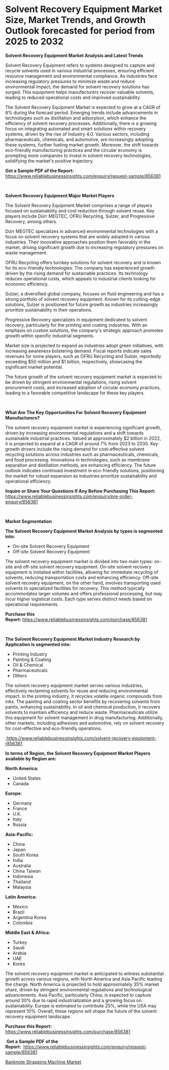 <p><h1>Solvent Recovery Equipment Market Size, Market Trends, and Growth Outlook forecasted for period from 2025 to 2032</h1></p><p><strong>Solvent Recovery Equipment Market Analysis and Latest Trends</strong></p>
<p><p>Solvent Recovery Equipment refers to systems designed to capture and recycle solvents used in various industrial processes, ensuring efficient resource management and environmental compliance. As industries face increasing regulatory pressures to minimize waste and reduce environmental impact, the demand for solvent recovery solutions has surged. This equipment helps manufacturers recover valuable solvents, leading to reduced operational costs and improved sustainability.</p><p>The Solvent Recovery Equipment Market is expected to grow at a CAGR of 8% during the forecast period. Emerging trends include advancements in technologies such as distillation and adsorption, which enhance the efficiency of solvent recovery processes. Additionally, there is a growing focus on integrating automated and smart solutions within recovery systems, driven by the rise of Industry 4.0. Various sectors, including pharmaceuticals, chemicals, and automotive, are increasingly adopting these systems, further fueling market growth. Moreover, the shift towards eco-friendly manufacturing practices and the circular economy is prompting more companies to invest in solvent recovery technologies, solidifying the market's positive trajectory.</p></p>
<p><strong>Get a Sample PDF of the Report:&nbsp;</strong> <a href="https://www.reliablebusinessinsights.com/enquiry/request-sample/856381?utm_campaign=2761&utm_medium=2&utm_source=Github&utm_content=ia&utm_term=09042025&utm_id=solvent-recovery-equipment">https://www.reliablebusinessinsights.com/enquiry/request-sample/856381</a></p>
<p>&nbsp;</p>
<p><strong>Solvent Recovery Equipment Major Market Players</strong></p>
<p><p>The Solvent Recovery Equipment Market comprises a range of players focused on sustainability and cost reduction through solvent reuse. Key players include Dürr MEGTEC, OFRU Recycling, Sulzer, and Progressive Recovery, among others.</p><p>Dürr MEGTEC specializes in advanced environmental technologies with a focus on solvent recovery systems that are widely adopted in various industries. Their innovative approaches position them favorably in the market, driving significant growth due to increasing regulatory pressures on waste management.</p><p>OFRU Recycling offers turnkey solutions for solvent recovery and is known for its eco-friendly technologies. The company has experienced growth driven by the rising demand for sustainable practices. Its technology reduces operational costs, which appeals to industrial clients looking for economic efficiency.</p><p>Sulzer, a diversified global company, focuses on fluid engineering and has a strong portfolio of solvent recovery equipment. Known for its cutting-edge solutions, Sulzer is positioned for future growth as industries increasingly prioritize sustainability in their operations.</p><p>Progressive Recovery specializes in equipment dedicated to solvent recovery, particularly for the printing and coating industries. With an emphasis on custom solutions, the company's strategic approach promotes growth within specific industrial segments.</p><p>Market size is projected to expand as industries adopt green initiatives, with increasing awareness bolstering demand. Fiscal reports indicate sales revenues for some players, such as OFRU Recycling and Sulzer, reportedly exceeding $50 million and $1 billion, respectively, showcasing the significant market potential.</p><p>The future growth of the solvent recovery equipment market is expected to be driven by stringent environmental regulations, rising solvent procurement costs, and increased adoption of circular economy practices, leading to a favorable competitive landscape for these key players.</p></p>
<p>&nbsp;</p>
<p><strong>What Are The Key Opportunities For Solvent Recovery Equipment Manufacturers?</strong></p>
<p><p>The solvent recovery equipment market is experiencing significant growth, driven by increasing environmental regulations and a shift towards sustainable industrial practices. Valued at approximately $2 billion in 2022, it is projected to expand at a CAGR of around 7% from 2023 to 2030. Key growth drivers include the rising demand for cost-effective solvent recycling solutions across industries such as pharmaceuticals, chemicals, and food processing. Innovations in technologies, such as membrane separation and distillation methods, are enhancing efficiency. The future outlook indicates continued investment in eco-friendly solutions, positioning the market for robust expansion as industries prioritize sustainability and operational efficiency.</p></p>
<p><strong>Inquire or Share Your Questions If Any Before Purchasing This Report:</strong> <a href="https://www.reliablebusinessinsights.com/enquiry/pre-order-enquiry/856381?utm_campaign=2761&utm_medium=2&utm_source=Github&utm_content=ia&utm_term=09042025&utm_id=solvent-recovery-equipment">https://www.reliablebusinessinsights.com/enquiry/pre-order-enquiry/856381</a></p>
<p>&nbsp;</p>
<p><strong>Market Segmentation</strong></p>
<p><strong>The Solvent Recovery Equipment Market Analysis by types is segmented into:</strong></p>
<p><ul><li>On-site Solvent Recovery Equipment</li><li>Off-site Solvent Recovery Equipment</li></ul></p>
<p><p>The solvent recovery equipment market is divided into two main types: on-site and off-site solvent recovery equipment. On-site solvent recovery equipment is installed within facilities, allowing for immediate recycling of solvents, reducing transportation costs and enhancing efficiency. Off-site solvent recovery equipment, on the other hand, involves transporting used solvents to specialized facilities for recovery. This method typically accommodates larger volumes and offers professional processing, but may incur higher logistical costs. Each type serves distinct needs based on operational requirements.</p></p>
<p><strong>Purchase this Report:&nbsp;</strong><a href="https://www.reliablebusinessinsights.com/purchase/856381?utm_campaign=2761&utm_medium=2&utm_source=Github&utm_content=ia&utm_term=09042025&utm_id=solvent-recovery-equipment">https://www.reliablebusinessinsights.com/purchase/856381</a></p>
<p>&nbsp;</p>
<p><strong>The Solvent Recovery Equipment Market Industry Research by Application is segmented into:</strong></p>
<p><ul><li>Printing Industry</li><li>Painting & Coating</li><li>Oil & Chemical</li><li>Pharmaceuticals</li><li>Others</li></ul></p>
<p><p>The solvent recovery equipment market serves various industries, effectively reclaiming solvents for reuse and reducing environmental impact. In the printing industry, it recycles volatile organic compounds from inks. The painting and coating sector benefits by recovering solvents from paints, enhancing sustainability. In oil and chemical production, it recovers solvents to maintain efficiency and reduce waste. Pharmaceuticals utilize this equipment for solvent management in drug manufacturing. Additionally, other markets, including adhesives and automotive, rely on solvent recovery for cost-effective and eco-friendly operations.</p></p>
<p><a href="https://www.reliablebusinessinsights.com/solvent-recovery-equipment-r856381?utm_campaign=2761&utm_medium=2&utm_source=Github&utm_content=ia&utm_term=09042025&utm_id=solvent-recovery-equipment">&nbsp;https://www.reliablebusinessinsights.com/solvent-recovery-equipment-r856381</a></p>
<p><strong>In terms of Region, the Solvent Recovery Equipment Market Players available by Region are:</strong></p>
<p>
    <p> <strong> North America: </strong>
        <ul>
            <li>United States</li>
            <li>Canada</li>
        </ul>
        </p> 
    <p> <strong> Europe: </strong>
        <ul>
            <li>Germany</li>
            <li>France</li>
            <li>U.K.</li>
            <li>Italy</li>
            <li>Russia</li>
        </ul>
        </p> 
    <p> <strong> Asia-Pacific: </strong>
        <ul>
            <li>China</li>
            <li>Japan</li>
            <li>South Korea</li>
            <li>India</li>
            <li>Australia</li>
            <li>China Taiwan</li>
            <li>Indonesia</li>
            <li>Thailand</li>
            <li>Malaysia</li>
        </ul>
        </p> 
    <p> <strong> Latin America: </strong>
        <ul>
            <li>Mexico</li>
            <li>Brazil</li>
            <li>Argentina Korea</li>
            <li>Colombia</li>
        </ul>
        </p> 
    <p> <strong> Middle East & Africa: </strong>
        <ul>
            <li>Turkey</li>
            <li>Saudi</li>
            <li>Arabia</li>
            <li>UAE</li>
            <li>Korea</li>
        </ul>
    </p>
    </p>
<p><p>The solvent recovery equipment market is anticipated to witness substantial growth across various regions, with North America and Asia Pacific leading the charge. North America is projected to hold approximately 35% market share, driven by stringent environmental regulations and technological advancements. Asia Pacific, particularly China, is expected to capture around 30% due to rapid industrialization and a growing focus on sustainability. Europe is estimated to contribute 25%, while the USA may represent 10%. Overall, these regions will shape the future of the solvent recovery equipment landscape.</p></p>
<p><strong>Purchase this Report: </strong><a href="https://www.reliablebusinessinsights.com/purchase/856381?utm_campaign=2761&utm_medium=2&utm_source=Github&utm_content=ia&utm_term=09042025&utm_id=solvent-recovery-equipment">https://www.reliablebusinessinsights.com/purchase/856381</a></p>
<p>&nbsp;<strong>Get a Sample PDF of the Report:&nbsp;&nbsp;</strong><a href="https://www.reliablebusinessinsights.com/enquiry/request-sample/856381?utm_campaign=2761&utm_medium=2&utm_source=Github&utm_content=ia&utm_term=09042025&utm_id=solvent-recovery-equipment">https://www.reliablebusinessinsights.com/enquiry/request-sample/856381</a></p>
<p><strong></strong></p>
<p><p><a href="https://github.com/penglatilles/Market-Research-Report-List-1/blob/main/banknote-strapping-machine-market.md?utm_campaign=2761&utm_medium=2&utm_source=Github&utm_content=ia&utm_term=09042025&utm_id=solvent-recovery-equipment">Banknote Strapping Machine Market</a></p></p>